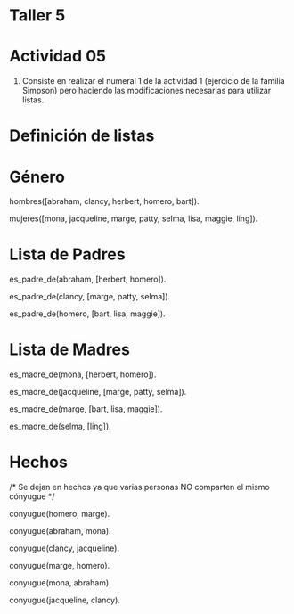 # Taller 5

# Actividad 05

1. Consiste en realizar el numeral 1 de la actividad 1 (ejercicio de la familia Simpson) pero haciendo las modificaciones necesarias para utilizar listas.

# Definición de listas

# Género

hombres([abraham, clancy, herbert, homero, bart]).

mujeres([mona, jacqueline, marge, patty, selma, lisa, maggie, ling]).

# Lista de Padres

es_padre_de(abraham, [herbert, homero]).

es_padre_de(clancy, [marge, patty, selma]).

es_padre_de(homero, [bart, lisa, maggie]).

# Lista de Madres

es_madre_de(mona, [herbert, homero]).

es_madre_de(jacqueline, [marge, patty, selma]).

es_madre_de(marge, [bart, lisa, maggie]).

es_madre_de(selma, [ling]).

# Hechos

/* Se dejan en hechos ya que varias personas NO comparten el mismo cónyugue */

conyugue(homero, marge).

conyugue(abraham, mona).

conyugue(clancy, jacqueline).

conyugue(marge, homero).

conyugue(mona, abraham).

conyugue(jacqueline, clancy).

